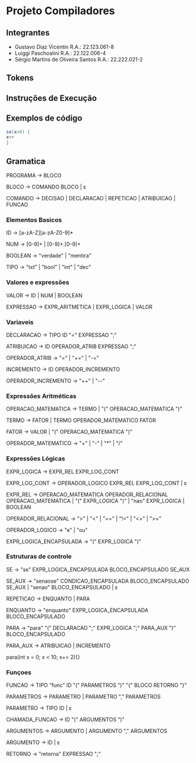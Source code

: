 # Projeto Compiladores

## Integrantes
- Gustavo Diaz Vicentin R.A.: 22.123.061-8
- Luiggi Paschoalini R.A.: 22.122.006-4
- Sérgio Martins de Oliveira Santos R.A.: 22.222.021-2


## Tokens

## Instruções de Execução

## Exemplos de código

```java
se(x>0) {
x++
}
```

## Gramatica
PROGRAMA -> BLOCO

BLOCO -> COMANDO BLOCO | ε

COMANDO -> DECISAO | DECLARACAO | REPETICAO | ATRIBUICAO | FUNCAO

### Elementos Basicos
ID -> [a-zA-Z][a-zA-Z0-9]*

NUM -> [0-9]+ | [0-9]+.[0-9]+

BOOLEAN -> "verdade" | "mentira"

TIPO -> "txt" | "bool" | "int" | "dec"

### Valores e expressões
VALOR -> ID | NUM | BOOLEAN

EXPRESSAO -> EXPR_ARITMETICA | EXPR_LOGICA | VALOR

### Variaveis
DECLARACAO -> TIPO ID "=" EXPRESSAO ";"

ATRIBUICAO -> ID OPERADOR_ATRIB EXPRESSAO ";"

OPERADOR_ATRIB -> "=" | "+=" | "-="

INCREMENTO -> ID OPERADOR_INCREMENTO

OPERADOR_INCREMENTO -> "++" | "--"

### Expressões Aritméticas
OPERACAO_MATEMATICA -> TERMO | "(" OPERACAO_MATEMATICA ")"

TERMO -> FATOR | TERMO OPERADOR_MATEMATICO FATOR

FATOR -> VALOR | "(" OPERACAO_MATEMATICA ")"

OPERADOR_MATEMATICO -> "+" | "-" | "*" | "/"

### Expressões Lógicas
EXPR_LOGICA -> EXPR_REL EXPR_LOG_CONT

EXPR_LOG_CONT -> OPERADOR_LOGICO EXPR_REL EXPR_LOG_CONT | ε

EXPR_REL -> OPERACAO_MATEMATICA OPERADOR_RELACIONAL OPERACAO_MATEMATICA | "(" EXPR_LOGICA ")" | "nao" EXPR_LOGICA | BOOLEAN

OPERADOR_RELACIONAL -> ">" | "<" | "==" | "!=" | "<=" | ">="

OPERADOR_LOGICO -> "e" | "ou"

EXPR_LOGICA_ENCAPSULADA -> "(" EXPR_LOGICA ")"

### Estruturas de controle

SE ->  "se" EXPR_LOGICA_ENCAPSULADA BLOCO_ENCAPSULADO SE_AUX

SE_AUX -> "senaose" CONDICAO_ENCAPSULADA BLOCO_ENCAPSULADO SE_AUX | "senao" BLOCO_ENCAPSULADO | ε

REPETICAO -> ENQUANTO | PARA

ENQUANTO -> "enquanto" EXPR_LOGICA_ENCAPSULADA BLOCO_ENCAPSULADO

PARA -> "para" "(" DECLARACAO ";" EXPR_LOGICA ";" PARA_AUX ")" BLOCO_ENCAPSULADO

PARA_AUX ->  ATRIBUICAO | INCREMENTO

para(int x = 0; x < 10; x+= 2){}

### Funçoes

FUNCAO -> TIPO "func" ID "(" PARAMETROS ")" "{" BLOCO RETORNO "}"

PARAMETROS -> PARAMETRO | PARAMETRO "," PARAMETROS 

PARAMETRO -> TIPO ID | ε

CHAMADA_FUNCAO -> ID "(" ARGUMENTOS ")"

ARGUMENTOS -> ARGUMENTO | ARGUMENTO "," ARGUMENTOS 

ARGUMENTO -> ID | ε

RETORNO -> "retorna" EXPRESSAO ";"
